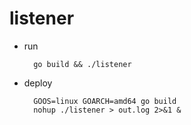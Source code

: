 # listener

- run

        go build && ./listener

- deploy

        GOOS=linux GOARCH=amd64 go build
        nohup ./listener > out.log 2>&1 &



